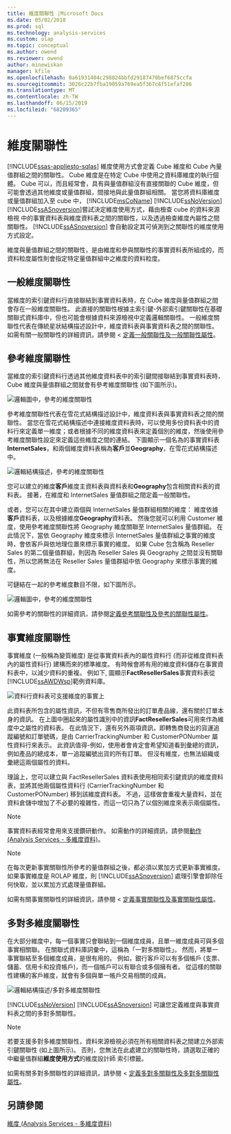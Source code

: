 ```yaml
---
title: 維度關聯性 |Microsoft Docs
ms.date: 05/02/2018
ms.prod: sql
ms.technology: analysis-services
ms.custom: olap
ms.topic: conceptual
ms.author: owend
ms.reviewer: owend
author: minewiskan
manager: kfile
ms.openlocfilehash: 0a61931404c298824bbfd29187470bef6875ccfa
ms.sourcegitcommit: 3026c22b7fba19059a769ea5f367c4f51efaf286
ms.translationtype: MT
ms.contentlocale: zh-TW
ms.lasthandoff: 06/15/2019
ms.locfileid: "68209365"
---
```

# <a name="dimension-relationships"></a>維度關聯性
[!INCLUDE[ssas-appliesto-sqlas](../../includes/ssas-appliesto-sqlas.md)]
  維度使用方式會定義 Cube 維度和 Cube 內量值群組之間的關聯性。 Cube 維度是在特定 Cube 中使用之資料庫維度的執行個體。 Cube 可以，而且經常會，具有與量值群組沒有直接關聯的 Cube 維度，但可能會透過其他維度或量值群組，間接地與此量值群組相關。 當您將資料庫維度或量值群組加入至 cube 中， [!INCLUDE[msCoName](../../includes/msconame-md.md)] [!INCLUDE[ssNoVersion](../../includes/ssnoversion-md.md)] [!INCLUDE[ssASnoversion](../../includes/ssasnoversion-md.md)]嘗試決定維度使用方式，藉由檢查 cube 的資料來源檢視 中的事實資料表與維度資料表之間的關聯性，以及透過檢查維度內屬性之間關聯性。 [!INCLUDE[ssASnoversion](../../includes/ssasnoversion-md.md)] 會自動設定其可偵測到之關聯性的維度使用方式設定。  
  
 維度與量值群組之間的關聯性，是由維度和參與關聯性的事實資料表所組成的，而資料粒度屬性則會指定特定量值群組中之維度的資料粒度。  
  
## <a name="regular-dimension-relationships"></a>一般維度關聯性  
 當維度的索引鍵資料行直接聯結到事實資料表時，在 Cube 維度與量值群組之間會存在一般維度關聯性。 此直接的關聯性根據主索引鍵-外部索引鍵關聯性在基礎關聯式資料庫中，但也可能會根據資料來源檢視中定義邏輯關聯性。 一般維度關聯性代表在傳統星狀結構描述設計中，維度資料表與事實資料表之間的關聯性。 如需有關一般關聯性的詳細資訊，請參閱 <<c0> [ 定義一般關聯性及一般關聯性屬性](../../analysis-services/multidimensional-models/define-a-regular-relationship-and-regular-relationship-properties.md)。  
  
## <a name="reference-dimension-relationships"></a>參考維度關聯性  
 當維度的索引鍵資料行透過其他維度資料表中的索引鍵間接聯結到事實資料表時，Cube 維度與量值群組之間就會有參考維度關聯性 (如下圖所示)。  
  
 ![邏輯圖中，參考的維度關聯性](../../analysis-services/multidimensional-models-olap-logical-cube-objects/media/as-refdimension1.gif "邏輯圖中，參考的維度關聯性")  
  
 參考維度關聯性代表在雪花式結構描述設計中，維度資料表與事實資料表之間的關聯性。 當您在雪花式結構描述中連接維度資料表時，可以使用多份資料表中的資料行來定義單一維度；或者根據不同的維度資料表來定義個別的維度，然後使用參考維度關聯性設定來定義這些維度之間的連結。 下圖顯示一個名為的事實資料表**InternetSales**，和兩個維度資料表稱為**客戶**並**Geography**，在雪花式結構描述中。  
  
 ![邏輯結構描述，參考的維度關聯性](../../analysis-services/multidimensional-models-olap-logical-cube-objects/media/as-refdim-schema1.gif "邏輯結構描述，參考的維度關聯性")  
  
 您可以建立的維度**客戶**維度主資料表與資料表和**Geography**包含相關資料表的資料表。 接著，在維度和 InternetSales 量值群組之間定義一般關聯性。  
  
 或者，您可以在其中建立兩個與 InternetSales 量值群組相關的維度： 維度依據**客戶**資料表，以及根據維度**Geography**資料表。 然後您就可以利用 Customer 維度，使用參考維度關聯性將 Geography 維度關聯至 InternetSales 量值群組。 在此情況下，當依 Geography 維度來標示 InternetSales 量值群組之事實的維度時，會依客戶與依地理位置來標示事實的維度。 如果 Cube 包含稱為 Reseller Sales 的第二個量值群組，則因為 Reseller Sales 與 Geography 之間並沒有關聯性，所以您將無法在 Reseller Sales 量值群組中依 Geography 來標示事實的維度。  
  
 可鏈結在一起的參考維度數目不限，如下圖所示。  
  
 ![邏輯圖中，參考的維度關聯性](../../analysis-services/multidimensional-models-olap-logical-cube-objects/media/as-refdimension2.gif "邏輯圖中，參考的維度關聯性")  
  
 如需參考的關聯性的詳細資訊，請參閱[定義參考關聯性及參考的關聯性屬性](../../analysis-services/multidimensional-models/define-a-referenced-relationship-and-referenced-relationship-properties.md)。  
  
## <a name="fact-dimension-relationships"></a>事實維度關聯性  
 事實維度 (一般稱為變質維度) 是從事實資料表內的屬性資料行 (而非從維度資料表內的屬性資料行) 建構而來的標準維度。 有時候會將有用的維度資料儲存在事實資料表中，以減少資料的重複。 例如下, 圖顯示**FactResellerSales**事實資料表從[!INCLUDE[ssAWDWsp](../../includes/ssawdwsp-md.md)]範例資料庫。  
  
 ![資料行資料表可支援維度的事實上](../../analysis-services/multidimensional-models-olap-logical-cube-objects/media/as-factdim.gif "資料行事實上資料表可支援維度")  
  
 此資料表所包含的屬性資訊，不但有零售商所發出的訂單產品線，還有關於訂單本身的資訊。 在上圖中圈起來的屬性識別中的資訊**FactResellerSales**可用來作為維度中之屬性的資料表。 在此情況下，還有另外兩項資訊，即轉售商發出的貨運追蹤編號和訂單號碼，是由 CarrierTrackingNumber 和 CustomerPONumber 屬性資料行來表示。 此資訊值得-例如，使用者會肯定會希望知道看到彙總的資訊，例如產品的總成本，單一追蹤編號出貨的所有訂單。 但沒有維度，也無法組織或彙總這兩個屬性的資料。  
  
 理論上，您可以建立與 FactResellerSales 資料表使用相同索引鍵資訊的維度資料表，並將其他兩個屬性資料行 (CarrierTrackingNumber 和 CustomerPONumber) 移到該維度資料表。 不過，這樣做會重複大量資料，並在資料倉儲中增加了不必要的複雜性，而這一切只為了以個別維度來表示兩個屬性。  
  
> [!NOTE]  
>  事實資料表經常會用來支援鑽研動作。 如需動作的詳細資訊，請參閱[動作 &#40;Analysis Services - 多維度資料&#41;](../../analysis-services/multidimensional-models/actions-analysis-services-multidimensional-data.md)。  
  
> [!NOTE]  
>  在每次更新事實關聯性所參考的量值群組之後，都必須以累加方式更新事實維度。 如果事實維度是 ROLAP 維度，則 [!INCLUDE[ssASnoversion](../../includes/ssasnoversion-md.md)] 處理引擎會卸除任何快取，並以累加方式處理量值群組。  
  
 如需有關事實關聯性的詳細資訊，請參閱 <<c0> [ 定義事實關聯性及事實關聯性屬性](../../analysis-services/multidimensional-models/define-a-fact-relationship-and-fact-relationship-properties.md)。  
  
## <a name="many-to-many-dimension-relationships"></a>多對多維度關聯性  
 在大部分維度中，每一個事實只會聯結到一個維度成員，且單一維度成員可與多個事實相關聯。 在關聯式資料庫詞彙中，這稱為「一對多關聯性」。 然而，將單一事實聯結至多個維度成員，是很有用的。 例如，銀行客戶可以有多個帳戶 (支票、儲蓄、信用卡和投資帳戶)，而一個帳戶可以有聯合或多個擁有者。 從這樣的關聯性建構的客戶維度，就會有多個與單一帳戶交易相關的成員。  
  
 ![邏輯結構描述/多對多維度關聯性](../../analysis-services/multidimensional-models-olap-logical-cube-objects/media/as-many-dimension1.gif "邏輯結構描述/多對多維度關聯性")  
  
 [!INCLUDE[ssNoVersion](../../includes/ssnoversion-md.md)] [!INCLUDE[ssASnoversion](../../includes/ssasnoversion-md.md)] 可讓您定義維度與事實資料表之間的多對多關聯性。  
  
> [!NOTE]  
>  若要支援多對多維度關聯性，資料來源檢視必須在所有相關資料表之間建立外部索引鍵關聯性 (如上圖所示)。 否則，您無法在此處建立的關聯性時，請選取正確的中繼量值群組**維度使用方式**的維度設計師 索引標籤。  
  
 如需有關多對多關聯性的詳細資訊，請參閱 <<c0> [ 定義多對多關聯性及多對多關聯性屬性](../../analysis-services/multidimensional-models/define-a-many-to-many-relationship-and-many-to-many-relationship-properties.md)。  
  
## <a name="see-also"></a>另請參閱  
 [維度 &#40;Analysis Services - 多維度資料&#41;](../../analysis-services/multidimensional-models-olap-logical-dimension-objects/dimensions-analysis-services-multidimensional-data.md)  
  
  
